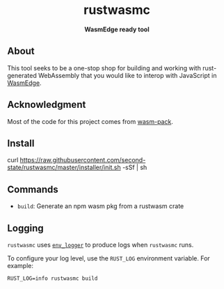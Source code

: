 <div align="center">

  <h1>rustwasmc</h1>

  <p>
    <strong>WasmEdge ready tool</strong>
  </p>
</div>

## About

This tool seeks to be a one-stop shop for building and working with rust-
generated WebAssembly that you would like to interop with JavaScript in [WasmEdge].

[WasmEdge]: https://github.com/WasmEdge/WasmEdge

## Acknowledgment

Most of the code for this project comes from [wasm-pack].

[wasm-pack]: https://github.com/rustwasm/wasm-pack

## Install

curl https://raw.githubusercontent.com/second-state/rustwasmc/master/installer/init.sh -sSf | sh

## Commands

- `build`: Generate an npm wasm pkg from a rustwasm crate

## Logging

`rustwasmc` uses [`env_logger`] to produce logs when `rustwasmc` runs.

To configure your log level, use the `RUST_LOG` environment variable. For example:

```
RUST_LOG=info rustwasmc build
```

[`env_logger`]: https://crates.io/crates/env_logger
